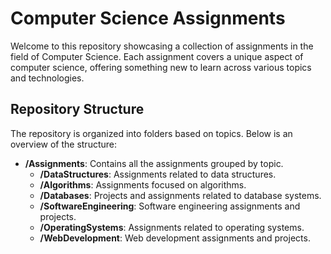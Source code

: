 # Computer Science Assignments

Welcome to this repository showcasing a collection of assignments in the field of Computer Science. Each assignment covers a unique aspect of computer science, offering something new to learn across various topics and technologies.

## Repository Structure

The repository is organized into folders based on topics. Below is an overview of the structure:

- **/Assignments**: Contains all the assignments grouped by topic.
  - **/DataStructures**: Assignments related to data structures.
  - **/Algorithms**: Assignments focused on algorithms.
  - **/Databases**: Projects and assignments related to database systems.
  - **/SoftwareEngineering**: Software engineering assignments and projects.
  - **/OperatingSystems**: Assignments related to operating systems.
  - **/WebDevelopment**: Web development assignments and projects.
